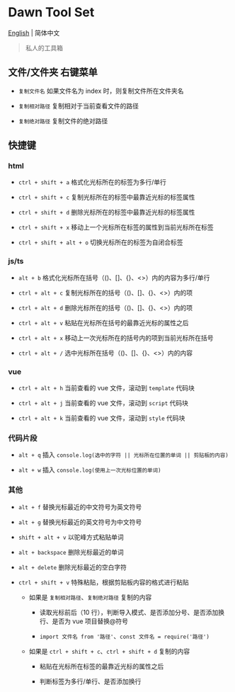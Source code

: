 # Dawn Tool Set

[English](./README.md) | 简体中文

> 私人的工具箱

## 文件/文件夹 右键菜单

- `复制文件名` 如果文件名为 index 时，则复制文件所在文件夹名

- `复制相对路径` 复制相对于当前查看文件的路径

- `复制绝对路径` 复制文件的绝对路径

## 快捷键

### html

- `ctrl + shift + a` 格式化光标所在的标签为多行/单行

- `ctrl + shift + c` 复制光标所在的标签中最靠近光标的标签属性

- `ctrl + shift + d` 删除光标所在的标签中最靠近光标的标签属性

- `ctrl + shift + x` 移动上一个光标所在标签的属性到当前光标所在标签

- `ctrl + shift + alt + o` 切换光标所在的标签为自闭合标签

### js/ts

- `alt + b` 格式化光标所在括号（()、[]、{}、<>）内的内容为多行/单行

- `ctrl + alt + c` 复制光标所在的括号（()、[]、{}、<>）内的项

- `ctrl + alt + d` 删除光标所在的括号（()、[]、{}、<>）内的项

- `ctrl + alt + v` 粘贴在光标所在括号的最靠近光标的属性之后

- `ctrl + alt + x` 移动上一次光标所在的括号内的项到当前光标所在括号

- `ctrl + alt + /` 选中光标所在括号（()、[]、{}、<>）内的内容

### vue

- `ctrl + alt + h` 当前查看的 vue 文件，滚动到 `template` 代码块

- `ctrl + alt + j` 当前查看的 vue 文件，滚动到 `script` 代码块

- `ctrl + alt + k` 当前查看的 vue 文件，滚动到 `style` 代码块

### 代码片段

- `alt + q` 插入 `console.log(选中的字符 || 光标所在位置的单词 || 剪贴板的内容)`

- `alt + w` 插入 `console.log(使用上一次光标位置的单词)`

### 其他

- `alt + f` 替换光标最近的中文符号为英文符号

- `alt + g` 替换光标最近的英文符号为中文符号

- `shift + alt + v` 以驼峰方式粘贴单词

- `alt + backspace` 删除光标最近的单词

- `alt + delete` 删除光标最近的空白字符

- `ctrl + shift + v` 特殊粘贴，根据剪贴板内容的格式进行粘贴

  - 如果是 `复制相对路径`、`复制绝对路径` 复制的内容

    - 读取光标前后（10 行），判断导入模式、是否添加分号、是否添加换行、是否为 vue 项目替换@符号

    - `import 文件名 from '路径'`、`const 文件名 = require('路径')`

  - 如果是 `ctrl + shift + c`、`ctrl + shift + d` 复制的内容

    - 粘贴在光标所在标签的最靠近光标的属性之后

    - 判断标签为多行/单行、是否添加换行
